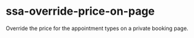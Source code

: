 # ssa-override-price-on-page
 Override the price for the appointment types on a private booking page.
